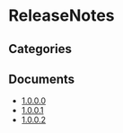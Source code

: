 # ReleaseNotes

## Categories


## Documents
- [1.0.0.0](1.0.0.0.md)
- [1.0.0.1](1.0.0.1.md)
- [1.0.0.2](1.0.0.2.md)